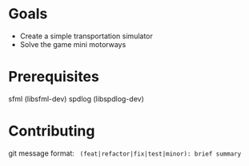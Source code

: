 # Goals

- Create a simple transportation simulator
- Solve the game mini motorways

# Prerequisites

sfml (libsfml-dev)
spdlog (libspdlog-dev)

# Contributing

git message format:
` (feat|refactor|fix|test|minor): brief summary`

